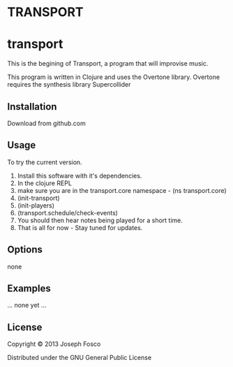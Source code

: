 TRANSPORT
=========

# transport

This is the begining of Transport, a program that will improvise music.

This program is written in Clojure and uses the Overtone library. Overtone requires the synthesis library Supercollider

## Installation

Download from github.com

## Usage

To try the current version.

1. Install this software with it's dependencies.
2. In the clojure REPL
3. make sure you are in the transport.core namespace - (ns transport.core)
4. (init-transport)
5. (init-players)
6. (transport.schedule/check-events)
7. You should then hear notes being played for a short time.
8. That is all for now - Stay tuned for updates.

## Options

none

## Examples

... none yet ...

## License

Copyright © 2013 Joseph Fosco

Distributed under the GNU General Public License

